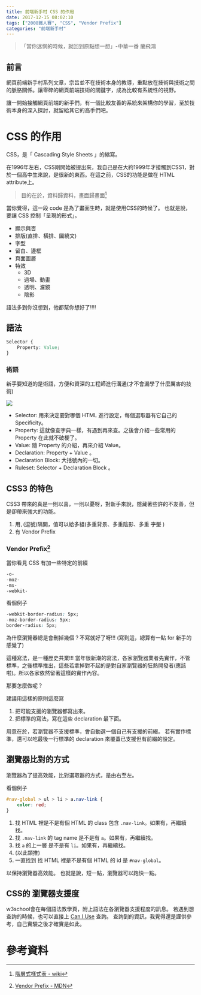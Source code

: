 ```yaml
---
title: 前端新手村 CSS 的作用
date: 2017-12-15 08:02:10
tags: ["2008鐵人賽", "CSS", "Vendor Prefix"]
categories: "前端新手村"
---
```

> 「當你迷惘的時候，就回到原點想一想」-中華一番 蘭飛鴻

## 前言

網頁前端新手村系列文章，宗旨並不在技術本身的教導，重點放在技術與技術之間的脈胳關係。讓零碎的網頁前端技術的關鍵字，成為比較有系統性的視野。

讓一開始接觸網頁前端的新手們，有一個比較友善的系統來架構你的學習，至於技術本身的深入探討，就留給其它的高手們吧。

# CSS 的作用

CSS，是「 Cascading Style Sheets 」的縮寫。

在1996年左右，CSS剛開始被提出來，我自己是在大約1999年才接觸到CSS1，對於一個高中生來說，是很新的東西。在這之前，CSS的功能是做在 HTML attribute上。

> 目的在於，資料歸資料，畫面歸畫面[^1]

當你覺得，這一段 code 是為了畫面生時，就是使用CSS的時候了。
也就是說，要讓 CSS 控制「呈現的形式」。

- 顯示與否
- 排版(直排、橫排、圖繞文)
- 字型
- 留白、邊框
- 頁面圖層
- 特效
    - 3D
    - 過場、動畫
    - 透明、濾鏡
    - 陰影

語法多到你沒想到，他都幫你想好了!!!!

## 語法

```css
Selector {
    Property: Value;
}
```

### 術語

新手要知道的是術語，方便和資深的工程師進行溝通(才不會漏學了什麼厲害的技術)

![](https://i.imgur.com/8x561cf.png)

- Selector: 用來決定要對哪個 HTML 進行設定，每個選取器有它自己的 Specificity。
- Property: 這就像查字典一樣，有遇到再來查。之後會介紹一些常用的 Property 在此就不破梗了。
- Value: 隨 Property 的介紹，再來介紹 Value。
- Declaration: Property + Value 。
- Declaration Block: 大括號內的一切。
- Ruleset: Selector + Declaration Block 。

## CSS3 的特色

CSS3 帶來的真是一則以喜，一則以憂呀，對新手來說，隱藏著些許的不友善，但是卻帶來強大的功能。

1. 用`,`(逗號)隔開，值可以給多組(多重背景、多重陰影、多重 ~~字型~~ )
2. 有 Vendor Prefix

### Vendor Prefix[^2]

當你看見 CSS 有加一些特定的前綴

```css
-o-
-moz-
-ms-
-webkit-
```

看個例子

```css
-webkit-border-radius: 5px;
-moz-border-radius: 5px;
border-radius: 5px;
```

為什麼瀏覽器總是會刪掉幾個？不寫就好了呀!!!
(寫到這，總算有一點 for 新手的感覺了)

這種寫法，是一種歷史共業!!!
當年很新潮的寫法，各家瀏覽器業者先實作，不管標準，之後標準推出，這些若拿掉對不起的是對自家瀏覽器的狂熱開發者(應該啦)。所以各家依然留著這樣的實作內容。

那要怎麼做呢？

建議用這樣的原則這麼寫
1. 把可能支援的瀏覽器都寫出來。
2. 把標準的寫法，寫在這些 declaration 最下面。

用意在於，若瀏覽器不支援標準，會自動選一個自己有支援的前綴。
若有實作標準，還可以吃最後一行標準的 declaration 來覆蓋已支援但有前綴的設定。


## 瀏覽器比對的方式

瀏覽器為了提高效能，比對選取器的方式，是由右至左。

看個例子

```css
#nav-global > ul > li > a.nav-link {
    color: red;
}
```

1. 找 HTML 裡是不是有個 HTML 的 class 包含 `.nav-link`。如果有，再繼續找。
2. 找 `.nav-link` 的 tag name 是不是有 `a`。如果有，再繼續找。
3. 找 `a` 的上一層 是不是有 `li`。如果有，再繼續找。
4. (以此類推)
5. 一直找到 找 HTML 裡是不是有個 HTML 的 id 是 `#nav-global`。

以保持瀏覽器高效能。
也就是說，短一點，瀏覽器可以跑快一點。

## CSS的 瀏覽器支援度

w3school會在每個語法教學頁，附上語法在各瀏覽器支援程度的訊息。
若遇到想查詢的時候，也可以直接上 [Can I Use](https://caniuse.com/) 查詢。
查詢到的資訊，我覺得還是謹供參考，自己實驗之後才確實是如此。

# 參考資料

[^1]: [階層式樣式表 - wiki](https://zh.wikipedia.org/wiki/%E5%B1%82%E5%8F%A0%E6%A0%B7%E5%BC%8F%E8%A1%A8)
[^2]: [Vendor Prefix - MDN](https://developer.mozilla.org/zh-TW/docs/Glossary/Vendor_Prefix)
